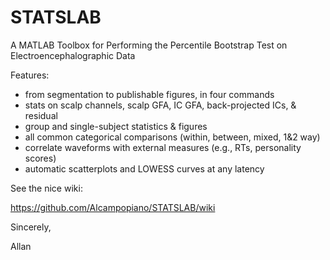 # STATSLAB
A MATLAB Toolbox for Performing the Percentile Bootstrap Test on Electroencephalographic Data

Features:  
- from segmentation to publishable figures, in four commands  
- stats on scalp channels, scalp GFA, IC GFA, back-projected ICs, & residual  
- group and single-subject statistics & figures  
- all common categorical comparisons (within, between, mixed, 1&2 way)  
- correlate waveforms with external measures (e.g., RTs, personality scores)  
- automatic scatterplots and LOWESS curves at any latency

See the nice wiki:

https://github.com/Alcampopiano/STATSLAB/wiki

Sincerely,

Allan

